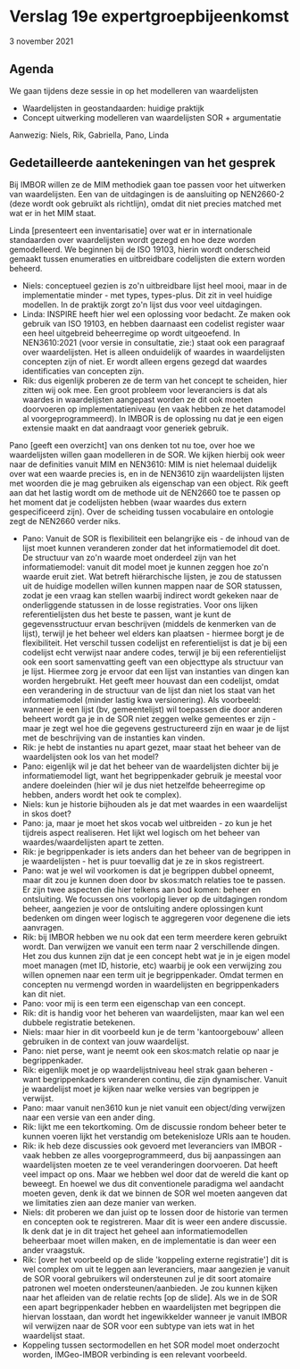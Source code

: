# Verslag 19e expertgroepbijeenkomst
3 november 2021

## Agenda
We gaan tijdens deze sessie in op het modelleren van waardelijsten
- Waardelijsten in geostandaarden: huidige praktijk
- Concept uitwerking modelleren van waardelijsten SOR + argumentatie

Aanwezig: Niels, Rik, Gabriella, Pano, Linda

## Gedetailleerde aantekeningen van het gesprek

Bij IMBOR willen ze de MIM methodiek gaan toe passen voor het uitwerken van waardelijsten. Een van de uitdagingen is de aansluiting op NEN2660-2 (deze wordt ook gebruikt als richtlijn), omdat dit niet precies matched met wat er in het MIM staat. 

Linda [presenteert een inventarisatie] over wat er in internationale standaarden over waardelijsten wordt gezegd en hoe deze worden gemodelleerd. We beginnen bij de ISO 19103, hierin wordt onderscheid gemaakt tussen enumeraties en uitbreidbare codelijsten die extern worden beheerd. 
- Niels: conceptueel gezien is zo'n uitbreidbare lijst heel mooi, maar in de implementatie minder - met types, types-plus. Dit zit in veel huidige modellen. In de praktijk zorgt zo'n lijst dus voor veel uitdagingen. 
- Linda:  INSPIRE heeft hier wel een oplossing voor bedacht. Ze maken ook gebruik van ISO 19103, en hebben daarnaast een codelist register waar een heel uitgebreid beheerregime op wordt uitgeoefend. In NEN3610:2021 (voor versie in consultatie, zie:) staat ook een paragraaf over waardelijsten. Het is alleen onduidelijk of waardes in waardelijsten concepten zijn of niet. Er wordt alleen ergens gezegd dat waardes identificaties van concepten zijn. 
- Rik: dus eigenlijk proberen ze de term van het concept te scheiden, hier zitten wij ook mee. Een groot probleem voor leveranciers is dat als waardes in waardelijsten aangepast worden ze dit ook moeten doorvoeren op implementatieniveau (en vaak hebben ze het datamodel al voorgeprogrammeerd). In IMBOR is de oplossing nu dat je een eigen extensie maakt en dat aandraagt voor generiek gebruik.

Pano [geeft een overzicht] van ons denken tot nu toe, over hoe we waardelijsten willen gaan modelleren in de SOR. We kijken hierbij ook weer naar de definities vanuit MIM en NEN3610: MIM is niet helemaal duidelijk over wat een waarde precies is, en in de NEN3610 zijn waardelijsten lijsten met woorden die je mag gebruiken als eigenschap van een object. Rik geeft aan dat het lastig wordt om de methode uit de NEN2660 toe te passen op het moment dat je codelijsten hebben (waar waardes dus extern gespecificeerd zijn). Over de scheiding tussen vocabulaire en ontologie zegt de NEN2660 verder niks.

- Pano: Vanuit de SOR is flexibiliteit een belangrijke eis - de inhoud van de lijst moet kunnen veranderen zonder dat het informatiemodel dit doet. De structuur van zo'n waarde moet onderdeel zijn van het informatiemodel: vanuit dit model moet je kunnen zeggen hoe zo'n waarde eruit ziet. Wat betreft hiërarchische lijsten, je zou de statussen uit de huidige modellen willen kunnen mappen naar de SOR statussen, zodat je een vraag kan stellen waarbij indirect wordt gekeken naar de onderliggende statussen in de losse registraties. Voor ons lijken referentielijsten dus het beste te passen, want je kunt de gegevensstructuur ervan beschrijven (middels de kenmerken van de lijst), terwijl je het beheer wel elders kan plaatsen - hiermee borgt je de flexibiliteit. Het verschil tussen codelijst en referentielijst is dat je bij een codelijst echt verwijst naar andere codes, terwijl je bij een referentielijst ook een soort samenvatting geeft van een objecttype als structuur van je lijst. Hiermee zorg je ervoor dat een lijst van instanties van dingen kan worden hergebruikt. Het geeft meer houvast dan een codelijst, omdat een verandering in de structuur van de lijst dan niet los staat van het informatiemodel (minder lastig kwa versionering).
Als voorbeeld: wanneer je een lijst (bv, gemeentelijst) wil toepassen die door anderen beheert wordt ga je in de SOR niet zeggen welke gemeentes er zijn - maar je zegt wel hoe die gegevens gestructureerd zijn en waar je de lijst met de beschrijving van de instanties kan vinden.
- Rik: je hebt de instanties nu apart gezet, maar staat het beheer van de waardelijsten ook los van het model?
- Pano: eigenlijk wil je dat het beheer van de waardelijsten dichter bij je informatiemodel ligt, want het begrippenkader gebruik je meestal voor andere doeleinden (hier wil je dus niet hetzelfde beheerregime op hebben, anders wordt het ook te complex). 
- Niels: kun je historie bijhouden als je dat met waardes in een waardelijst in skos doet?
- Pano: ja, maar je moet het skos vocab wel uitbreiden - zo kun je het tijdreis aspect realiseren. Het lijkt wel logisch om het beheer van waardes/waardelijsten apart te zetten.
- Rik: je begrippenkader is iets anders dan het beheer van de begrippen in je waardelijsten - het is puur toevallig dat je ze in skos registreert. 
- Pano: wat je wel wil voorkomen is dat je begrippen dubbel opneemt, maar dit zou je kunnen doen door bv skos:match relaties toe te passen. 
Er zijn twee aspecten die hier telkens aan bod komen: beheer en ontsluiting. We focussen ons voorlopig liever op de uitdagingen rondom beheer, aangezien je voor de ontsluiting andere oplossingen kunt bedenken om dingen weer logisch te aggregeren voor degenene die iets aanvragen. 
- Rik: bij IMBOR hebben we nu ook dat een term meerdere keren gebruikt wordt. Dan verwijzen we vanuit een term naar 2 verschillende dingen. Het zou dus kunnen zijn dat je een concept hebt wat je in je eigen model moet managen (met ID, historie, etc) waarbij je ook een verwijzing zou willen opnemen naar een term uit je begrippenkader. Omdat termen en concepten nu vermengd worden in waardelijsten en begrippenkaders kan dit niet. 
- Pano: voor mij is een term een eigenschap van een concept. 
- Rik: dit is handig voor het beheren van waardelijsten, maar kan wel een dubbele registratie betekenen.
- Niels: maar hier in dit voorbeeld kun je de term 'kantoorgebouw' alleen gebruiken in de context van jouw waardelijst. 
- Pano: niet perse, want je neemt ook een skos:match relatie op naar je begrippenkader. 
- Rik: eigenlijk moet je op waardelijstniveau heel strak gaan beheren - want begrippenkaders veranderen continu, die zijn dynamischer. Vanuit je waardelijst moet je kijken naar welke versies van begrippen je verwijst.
- Pano: maar vanuit nen3610 kun je niet vanuit een object/ding verwijzen naar een versie van een ander ding. 
- Rik: lijkt me een tekortkoming.
Om de discussie rondom beheer beter te kunnen voeren lijkt het verstandig om betekenisloze URIs aan te houden. 
- Rik: ik heb deze discussies ook gevoerd met leveranciers van IMBOR - vaak hebben ze alles voorgeprogrammeerd, dus bij aanpassingen aan waardelijsten moeten ze te veel veranderingen doorvoeren. Dat heeft veel impact op ons. Maar we hebben wel door dat de wereld die kant op beweegt. En hoewel we dus dit conventionele paradigma wel aandacht moeten geven, denk ik dat we binnen de SOR wel moeten aangeven dat we limitaties zien aan deze manier van werken.
- Niels: dit proberen we dan juist op te lossen door de historie van termen en concepten ook te registreren. Maar dit is weer een andere discussie. 
Ik denk dat je in dit traject het geheel aan informatiemodellen beheerbaar moet willen maken, en de implementatie is dan weer een ander vraagstuk. 
- Rik: [over het voorbeeld op de slide 'koppeling externe registratie'] dit is wel  complex om uit te leggen aan leveranciers, maar aangezien je vanuit de SOR vooral gebruikers wil ondersteunen zul je dit soort atomaire patronen wel moeten ondersteunen/aanbieden. Je zou kunnen kijken naar het afleiden van de relatie rechts [op de slide]. Als we in de SOR een apart begrippenkader hebben en waardelijsten met begrippen die hiervan losstaan, dan wordt het ingewikkelder wanneer je vanuit IMBOR wil verwijzen naar de SOR voor een subtype van iets wat in het waardelijst staat. 
- Koppeling tussen sectormodellen en het SOR model moet onderzocht worden, IMGeo-IMBOR verbinding is een relevant voorbeeld. 
